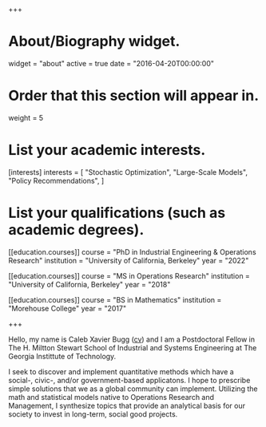 +++
# About/Biography widget.
widget = "about"
active = true
date = "2016-04-20T00:00:00"

# Order that this section will appear in.
weight = 5

# List your academic interests.
[interests]
  interests = [
    "Stochastic Optimization",
    "Large-Scale Models",
    "Policy Recommendations",
  ]

# List your qualifications (such as academic degrees).
[[education.courses]]
  course = "PhD in Industrial Engineering & Operations Research"
  institution = "University of California, Berkeley"
  year = "2022"

[[education.courses]]
  course = "MS in Operations Research"
  institution = "University of California, Berkeley"
  year = "2018"


[[education.courses]]
  course = "BS in Mathematics"
  institution = "Morehouse College"
  year = "2017"

+++

Hello, my name is Caleb Xavier Bugg ([cv](files/cv.pdf)) and I am a Postdoctoral Fellow in The H. Miltton Stewart School of Industrial and Systems Engineering at The Georgia Instittute of Technology. 

I seek to discover and implement quantitative methods which have a social-, civic-, and/or government-based applicatons. I hope to prescribe simple solutions that we as a global community can implement. Utilizing the math and statistical models native to Operations Research and Management, I synthesize topics that provide an analytical basis for our society to invest in long-term, social good projects. 
